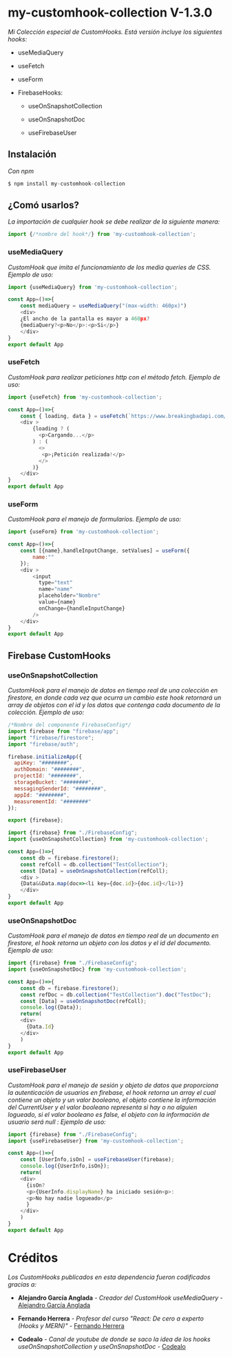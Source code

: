 # my-customhook-collection V-1.3.0

_Mi Colección especial de CustomHooks._
_Está versión incluye los siguientes hooks:_

- useMediaQuery

- useFetch

- useForm

- FirebaseHooks:

  - useOnSnapshotCollection

  - useOnSnapshotDoc

  - useFirebaseUser

## Instalación

_Con npm_

```js
$ npm install my-customhook-collection
```

## ¿Comó usarlos?

_La importación de cualquier hook se debe realizar de la siguiente manera:_

```js
import {/*nombre del hook*/} from 'my-customhook-collection';
```

### useMediaQuery

_CustomHook que imita el funcionamiento de los media queries de CSS._
_Ejemplo de uso:_


```js
import {useMediaQuery} from 'my-customhook-collection';

const App=()=>{
    const mediaQuery = useMediaQuery("(max-width: 460px)")
    <div>
    ¿El ancho de la pantalla es mayor a 460px?
    {mediaQuery?<p>No</p>:<p>Si</p>}
    </div>
}
export default App
```

### useFetch

_CustomHook para realizar peticiones http con el método fetch._
_Ejemplo de uso:_

```js
import {useFetch} from 'my-customhook-collection';

const App=()=>{
    const { loading, data } = useFetch(`https://www.breakingbadapi.com/api/quotes/1`);
    <div >
        {loading ? (
          <p>Cargando...</p>
        ) : (
          <>
           <p>¡Petición realizada!</p>
          </>
        )}
    </div>
}
export default App
```

### useForm

_CustomHook para el manejo de formularios._
_Ejemplo de uso:_

```js
import {useForm} from 'my-customhook-collection';

const App=()=>{
    const [{name},handleInputChange, setValues] = useForm({
        name:""
    });
    <div >
        <input
          type="text"
          name="name"
          placeholder="Nombre"
          value={name}
          onChange={handleInputChange}
        />
    </div>
}
export default App
```

## Firebase CustomHooks

### useOnSnapshotCollection
_CustomHook para el manejo de datos en tiempo real de una colección en firestore, en donde cada vez que ocurra un cambio este hook retornará un array de objetos con el id y los datos que contenga cada documento de la colección._
_Ejemplo de uso:_

```js
/*Nombre del componente FirebaseConfig*/
import firebase from "firebase/app";
import "firebase/firestore";
import "firebase/auth";

firebase.initializeApp({
  apiKey: "########",
  authDomain: "########",
  projectId: "########",
  storageBucket: "########",
  messagingSenderId: "########",
  appId: "########",
  measurementId: "########"
});

export {firebase};
```

```js
import {firebase} from "./FirebaseConfig";
import {useOnSnapshotCollection} from 'my-customhook-collection';

const App=()=>{
    const db = firebase.firestore();
    const refColl = db.collection("TestCollection");
    const [Data] = useOnSnapshotCollection(refColl);
    <div >
    {Data&&Data.map(doc=><li key={doc.id}>{doc.id}</li>)}
    </div>
}
export default App
```

### useOnSnapshotDoc
_CustomHook para el manejo de datos en tiempo real de un documento en firestore, el hook retorna un objeto con los datos y el id del documento._
_Ejemplo de uso:_

```js
import {firebase} from "./FirebaseConfig";
import {useOnSnapshotDoc} from 'my-customhook-collection';

const App=()=>{
    const db = firebase.firestore();
    const refDoc = db.collection("TestCollection").doc("TestDoc");
    const [Data] = useOnSnapshotDoc(refColl);
    console.log({Data});
    return(
    <div>
      {Data.Id}
    </div>
    )
}
export default App
```

### useFirebaseUser
_CustomHook para el manejo de sesión y objeto de datos que proporciona la autenticación de usuarios en firebase, el hook retorna un array el cual contiene un objeto y un valor booleano, el objeto contiene la información del CurrentUser y el valor booleano representa si hay o no alguien logueado, si el valor booleano es false, el objeto con la información de usuario será null  :_
_Ejemplo de uso:_

```js
import {firebase} from "./FirebaseConfig";
import {useFirebaseUser} from 'my-customhook-collection';

const App=()=>{
    const [UserInfo,isOn] = useFirebaseUser(firebase);
    console.log({UserInfo,isOn});
    return(
    <div>
      {isOn?
      <p>{UserInfo.displayName} ha iniciado sesión<p>:
      <p>No hay nadie logueado</p>
      }
    </div>
    )
}
export default App
```

# Créditos
_Los CustomHooks publicados en esta dependencia fueron codificados gracias a:_

- **Alejandro García Anglada** - _Creador del CustomHook useMediaQuery_ - [Alejandro García Anglada](https://www.youtube.com/user/aganglada91)

- **Fernando Herrera** - _Profesor del curso "React: De cero a experto (Hooks y MERN)"_ - [Fernando Herrera](https://www.udemy.com/course/react-cero-experto/#instructor-1)

- **Codealo** - _Canal de youtube de donde se saco la idea de los hooks useOnSnapshotCollection y useOnSnapshotDoc_ - [Codealo](https://www.youtube.com/channel/UCLdBO2AVbCohANbEtEHn1CA/featured)
